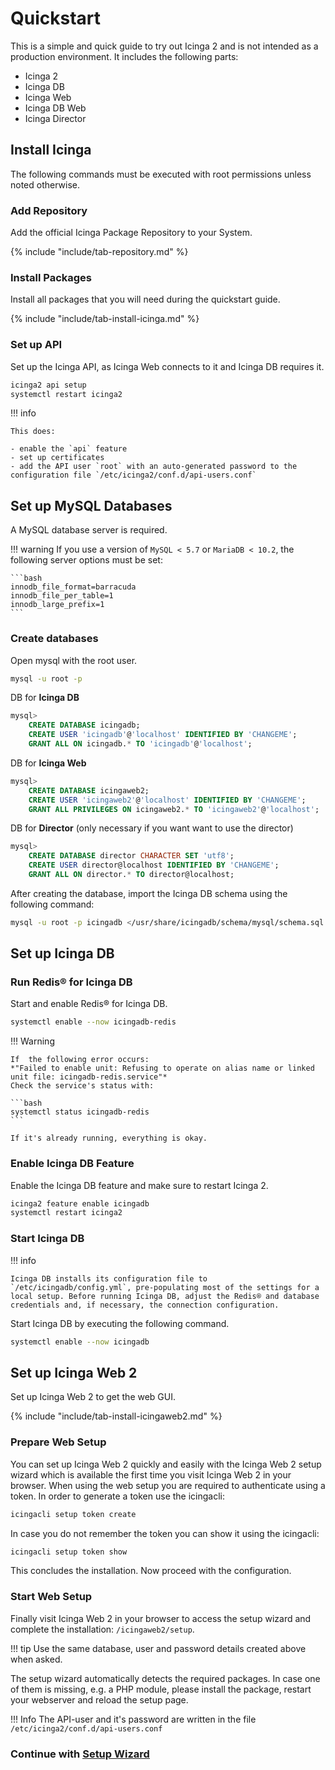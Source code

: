 # Quickstart

This is a simple and quick guide to try out Icinga 2 and is not intended as a production environment. It includes the following parts:

- Icinga 2
- Icinga DB
- Icinga Web
- Icinga DB Web
- Icinga Director

## Install Icinga

The following commands must be executed with root permissions unless noted otherwise.

### Add Repository

Add the official Icinga Package Repository to your System.

{% include "include/tab-repository.md" %}

### Install Packages

Install all packages that you will need during the quickstart guide.

{% include "include/tab-install-icinga.md" %}

### Set up API

Set up the Icinga API, as Icinga Web connects to it and Icinga DB requires it.

```bash
icinga2 api setup
systemctl restart icinga2
```

!!! info

    This does:

    - enable the `api` feature
    - set up certificates
    - add the API user `root` with an auto-generated password to the configuration file `/etc/icinga2/conf.d/api-users.conf`

## Set up MySQL Databases

A MySQL database server is required.

!!! warning 
    If you use a version of `MySQL < 5.7` or `MariaDB < 10.2`, the following server options must be set:


    ```bash
    innodb_file_format=barracuda
    innodb_file_per_table=1
    innodb_large_prefix=1
    ```


### Create databases

Open mysql with the root user.

```bash
mysql -u root -p
```

DB for **Icinga DB**
```sql
mysql>
    CREATE DATABASE icingadb;
    CREATE USER 'icingadb'@'localhost' IDENTIFIED BY 'CHANGEME';
    GRANT ALL ON icingadb.* TO 'icingadb'@'localhost';
```


DB for **Icinga Web**

```sql
mysql>
    CREATE DATABASE icingaweb2;
    CREATE USER 'icingaweb2'@'localhost' IDENTIFIED BY 'CHANGEME';
    GRANT ALL PRIVILEGES ON icingaweb2.* TO 'icingaweb2'@'localhost';
```


DB for **Director** (only necessary if you want want to use the director)

```sql
mysql>
    CREATE DATABASE director CHARACTER SET 'utf8';
    CREATE USER director@localhost IDENTIFIED BY 'CHANGEME';
    GRANT ALL ON director.* TO director@localhost;
```

After creating the database, import the Icinga DB schema using the following command:

```bash
mysql -u root -p icingadb </usr/share/icingadb/schema/mysql/schema.sql
```

## Set up Icinga DB

### Run Redis® for Icinga DB

Start and enable Redis® for Icinga DB.

```bash
systemctl enable --now icingadb-redis
```

!!! Warning

    If  the following error occurs: 
    *"Failed to enable unit: Refusing to operate on alias name or linked unit file: icingadb-redis.service"*
    Check the service's status with: 
    
    ```bash
    systemctl status icingadb-redis
    ```

    If it's already running, everything is okay.

### Enable Icinga DB Feature

Enable the Icinga DB feature and make sure to restart Icinga 2.

```bash
icinga2 feature enable icingadb
systemctl restart icinga2
```


### Start Icinga DB

!!! info 

    Icinga DB installs its configuration file to `/etc/icingadb/config.yml`, pre-populating most of the settings for a local setup. Before running Icinga DB, adjust the Redis® and database credentials and, if necessary, the connection configuration.

Start Icinga DB by executing the following command.

```bash
systemctl enable --now icingadb
```

## Set up Icinga Web 2

Set up Icinga Web 2 to get the web GUI.

{% include "include/tab-install-icingaweb2.md" %}

### Prepare Web Setup

You can set up Icinga Web 2 quickly and easily with the Icinga Web 2 setup wizard which is available the first time you visit Icinga Web 2 in your browser. When using the web setup you are required to authenticate using a token. In order to generate a token use the icingacli:

```bash 
icingacli setup token create
```

In case you do not remember the token you can show it using the icingacli:

```bash
icingacli setup token show
```

This concludes the installation. Now proceed with the configuration.

### Start Web Setup

Finally visit Icinga Web 2 in your browser to access the setup wizard and complete the installation: `/icingaweb2/setup`.

!!! tip
    Use the same database, user and password details created above when asked.

The setup wizard automatically detects the required packages. In case one of them is missing, e.g. a PHP module, please install the package, restart your webserver and reload the setup page.


!!! Info
    The API-user and it's password are written in the file `/etc/icinga2/conf.d/api-users.conf`

### Continue with <u>**[Setup Wizard](websetup.md)**</u>
